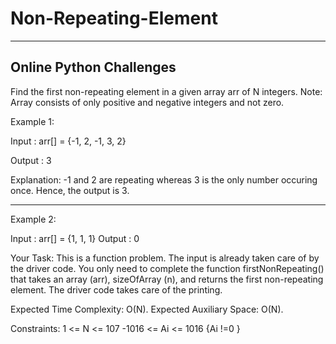 # Non-Repeating-Element
---------------------------------------
Online Python Challenges
---------------------------------------

Find the first non-repeating element in a given array arr of N integers.
Note: Array consists of only positive and negative integers and not zero.

Example 1:

Input : arr[] = {-1, 2, -1, 3, 2}

Output : 3

Explanation:
-1 and 2 are repeating whereas 3 is 
the only number occuring once.
Hence, the output is 3. 
 
---------------------------------------------------------------------

Example 2:

Input : arr[] = {1, 1, 1}
Output : 0

Your Task:
This is a function problem. The input is already taken care of by the driver code. You only need to complete the function firstNonRepeating() that takes an array (arr), sizeOfArray (n), and returns the first non-repeating element. The driver code takes care of the printing.

Expected Time Complexity: O(N).
Expected Auxiliary Space: O(N).

Constraints:
1 <= N <= 107
-1016 <= Ai <= 1016
{Ai !=0 }
